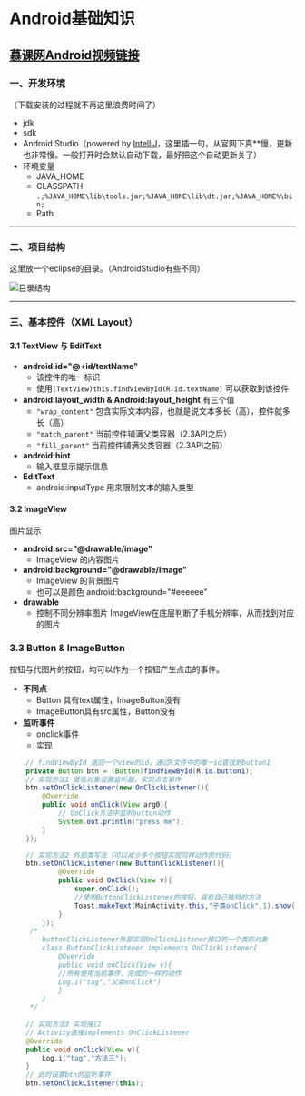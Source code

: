 Android基础知识
====
[慕课网Android视频链接](http://www.imooc.com/video/1446 "这个视频一开始的时候有点扯淡。。")
---

### 一、开发环境
（下载安装的过程就不再这里浪费时间了）
+ jdk
+ sdk 
+ Android Studio（powered by [IntelliJ](http://www.jetbrains.com/idea/)，这里插一句，从官网下真**慢，更新也非常慢。一般打开时会默认自动下载，最好把这个自动更新关了）
+ 环境变量
    - JAVA_HOME
    - CLASSPATH `.;%JAVA_HOME\lib\tools.jar;%JAVA_HOME\lib\dt.jar;%JAVA_HOME%\bin;`
    - Path

---
### 二、项目结构
这里放一个eclipse的目录。（AndroidStudio有些不同）

   ![目录结构](http://img.mukewang.com/55c2064d00017efa12800720-500-284.jpg)

---
### 三、基本控件（XML Layout）
#### 3.1 TextView 与 EditText
+ **android:id="@+id/textName"**
    - 该控件的唯一标识
    - 使用`(TextView)this.findViewById(R.id.textName)` 可以获取到该控件
+ **android:layout_width & Android:layout_height**
有三个值 
    - `"wrap_content"` 包含实际文本内容，也就是说文本多长（高），控件就多长（高）
    - `"match_parent"` 当前控件铺满父类容器（2.3API之后）
    - `"fill_parent"` 当前控件铺满父类容器（2.3API之前）
+ **android:hint**
    - 输入框显示提示信息
+ **EditText**
    - android:inputType 用来限制文本的输入类型

#### 3.2 ImageView
图片显示
+ **android:src="@drawable/image"**
    - ImageView 的内容图片
+ **android:background="@drawable/image"**
    - ImageView 的背景图片
    - 也可以是颜色 android:background="#eeeeee"
+ **drawable**
    - 控制不同分辨率图片 ImageView在底层判断了手机分辨率，从而找到对应的图片

### 3.3 Button & ImageButton
按钮与代图片的按钮，均可以作为一个按钮产生点击的事件。
+ **不同点**
    + Button 具有text属性，ImageButton没有
    + ImageButton具有src属性，Button没有
+ **监听事件**
    + onclick事件 
    + 实现

```java
    // findViewById 返回一个view的id，通过R文件中的唯一id查找到button1
    private Button btn = (Button)findViewById(R.id.button1);
    // 实现方法1 匿名对象设置监听器，实现点击事件
    btn.setOnClickListener(new OnClickListener(){
        @Override
        public void onClick(View arg0){
            // OoClick方法中监听button动作
            System.out.println("press me");
        }
    });

    // 实现方法2 外部类写法（可以减少多个按钮实现同样动作的代码）
    btn.setOnClickListener(new ButtonClickListener(){
            @Override
            public void OnClick(View v){
                super.onClick();
                //使用ButtonClickListener的按钮，具有自己独特的方法
                Toast.makeText(MainActivity.this,"子类onClick",1).show();
            }
        }); 
     /*
        buttonClickListener外部实现OnClickListener接口的一个类的对象
        class ButtonClickListener implements OnClickListener{
            @Override
            public void onClick(View v){
            //所有使用当前事件，完成的一样的动作
            Log.i("tag","父类onClick")
            }
        }
     */
    
    // 实现方法3 实现接口 
    // Activity直接implements OnClickListener
    @Override
    public void onClick(View v){
        Log.i("tag","方法三");
    }
    // 此时设置btn的监听事件
    btn.setOnClickListener(this);
    

```
